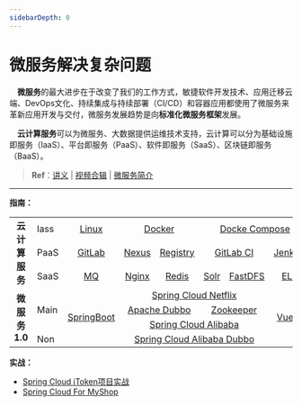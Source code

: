 ```yaml
---
sidebarDepth: 0
---
```

# 微服务解决复杂问题

​	　**微服务**的最大进步在于改变了我们的工作方式，敏捷软件开发技术、应用迁移云端、DevOps文化、持续集成与持续部署（CI/CD）和容器应用都使用了微服务来革新应用开发与交付，微服务发展趋势是向**标准化微服务框架**发展。

​	　**云计算服务**可以为微服务、大数据提供运维技术支持，云计算可以分为基础设施即服务（IaaS）、平台即服务（PaaS）、软件即服务（SaaS）、区块链即服务（BaaS）。



> **Ref**：[讲义](https://www.funtl.com/zh/guide/%E5%BE%AE%E6%9C%8D%E5%8A%A1%E8%A7%A3%E5%86%B3%E5%A4%8D%E6%9D%82%E9%97%AE%E9%A2%98.html) | [视频合辑](https://www.bilibili.com/video/av29384041) | <a href="./introduce.html" target="_blank">微服务简介</a>



<hr>

**指南：**

<table>
    <tr>
        <td rowspan="3" colspan="1" align="center"><b>云计算服务</b></td>    
        <td rowspan="1">Iass</td>
        <td align="center"><a href="./linux.html" target="_blank">Linux</a></td> 
		<td  colspan="2" align="center"><a href="./docker.html" target="_blank">Docker</a></td>
        <td colspan="3" align="center">
            <a href="./compose.html" target="_blank">Docke Compose</a>
        </td>
    </tr>
    <tr>
    	<td>PaaS</td>
        <td align="center"><a href="./gitlab.html" target="_blank">GitLab</a></td>
        <td  colspan="1" align="center">
           <a href="./nexus.html" target="_blank">Nexus</a></td>  
        </td> 
        <td  colspan="1" align="center">
           <a href="./registry.html" target="_blank">Registry</a></td> 
        </td> 
        <td  colspan="2" align="center">
           <a href="./gitlabci.html" target="_blank">GitLab CI</a></td>
        </td>
        <td  colspan="1" align="center">
           <a href="./jenkins.html" target="_blank">Jenkins</a></td>
        </td>
    </tr>
    <tr>
    	<td>SaaS</td>
        <td align="center"><a href="./registry.html" target="_blank">MQ</a></td> 
        <td colspan="1" align="center">
           <a href="./nginx.html" target="_blank">Nginx</a></td>
    	</td>
    	<td colspan="1" align="center">
           <a href="./redis.html" target="_blank">Redis</a></td>
    	</td>
    	<td  colspan="1" align="center">
           <a href="./registry.html" target="_blank">Solr</a>
        </td> 
        <td  colspan="1" align="center">
           <a href="./registry.html" target="_blank">FastDFS</a>
        </td> 
        <td  colspan="1" align="center">
           <a href="./elk.html" target="_blank">ELK</a>
        </td> 
    </tr>
    <tr>
    	<td rowspan="4"  colspan="1" align="center"><b>微服务1.0</b></td>
    	<td rowspan="3">Main</td> 
    	<td rowspan="4" align="center">
    	    <a href="./springboot.html" target="_blank">SpringBoot</a>
    	</td>
    	<td colspan="4" align="center">
    	    <a href="./springcloudnetflix.html" target="_blank">Spring Cloud Netflix</a>
    	</td>
    	<td  rowspan="4" align="center">
    	    <a href="./devops.html">VueJs</a>
    	</td> 
    </tr>
    <tr>
    	<td  colspan="2" align="center">
    	    <a href="./dubbo.html" target="_blank">Apache Dubbo</a>
    	</td> 
    	<td colspan=2 align="center">
    	   <a href="./zookeeper.html" target="_blank">Zookeeper</a>
        </td> 
    </tr>
    <tr>
    	<td colspan="4" align="center">
    	    <a href="./springcloudalibaba.html" target="_blank">Spring Cloud Alibaba</a>
    	</td>
    </tr>
    <tr>
    	<td >Non</td> 
    	<td colspan="4" align="center">
    	    <a href="./springcloudalibabadubbo.html" target="_blank">Spring Cloud Alibaba Dubbo</a>
    	</td>
    </tr>
</table>


**实战：**

- [Spring Cloud iToken项目实战](../project/README_ITOKEN.html)
- [Spring Cloud For MyShop](../project/itoken-netflix.html)

